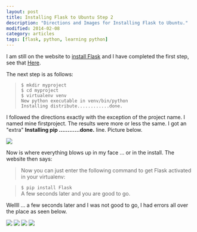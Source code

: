 ```yaml
---
layout: post
title: Installing Flask to Ubuntu Step 2
description: "Directions and Images for Installing Flask to Ubuntu."
modified: 2014-02-08
category: articles
tags: [flask, python, learning python]
---
```


I am still on the website to [install Flask](http://flask.pocoo.org/docs/installation/#installation) and I have completed the first step, see that [Here](http://#).

The next step is as follows:
> `$ mkdir myproject` <br>
> `$ cd myproject` <br>
> `$ virtualenv venv` <br>
> `New python executable in venv/bin/python`<br>
> `Installing distribute............done.`

I followed the directions exactly with the exception of the project name. I named mine firstproject. The results were more or less the same. I got an "extra" **Installing pip ............done.** line. Picture below.

![](http://i1205.photobucket.com/albums/bb424/cybercorp/GitHub%20Images/2014-02-06_2242_zps53e3cf29.png)

Now is where everything blows up in my face ... or in the install. The website then says:
> Now you can just enter the following command to get Flask activated in your virtualenv:

> `$ pip install Flask`<br>
> A few seconds later and you are good to go.

Wellll ... a few seconds later and I was not good to go, I had errors all over the place as seen below.

![](http://i1205.photobucket.com/albums/bb424/cybercorp/GitHub%20Images/2014-02-06_2318_zps168ffb67.png)
![](http://i1205.photobucket.com/albums/bb424/cybercorp/GitHub%20Images/2014-02-06_2319_zps656ef0a5.png)
![](http://i1205.photobucket.com/albums/bb424/cybercorp/GitHub%20Images/2014-02-06_2321_zpsf8b0b8f3.png)
![](http://i1205.photobucket.com/albums/bb424/cybercorp/GitHub%20Images/2014-02-06_2323_zpsefd8032d.png)